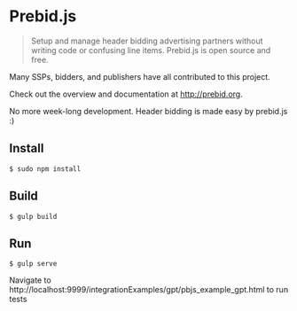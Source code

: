 Prebid.js
========

> Setup and manage header bidding advertising partners without writing code or confusing line items. Prebid.js is open source and free.

Many SSPs, bidders, and publishers have all contributed to this project. 

Check out the overview and documentation at http://prebid.org. 

No more week-long development. Header bidding is made easy by prebid.js :)

Install
------------
	$ sudo npm install

Build
------------
	$ gulp build
	
Run
------------
	$ gulp serve

Navigate to http://localhost:9999/integrationExamples/gpt/pbjs_example_gpt.html to run tests	